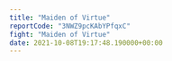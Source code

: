 ```yaml
---
title: "Maiden of Virtue"
reportCode: "3NWZ9pcKAbYPfqxC"
fight: "Maiden of Virtue"
date: 2021-10-08T19:17:48.190000+00:00
---
```

